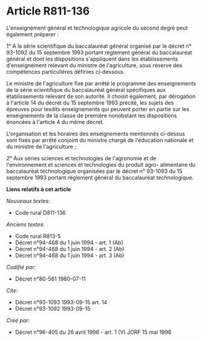 # Article R811-136

L'enseignement général et technologique agricole du second degré peut également préparer :

1° A la série scientifique du baccalauréat général organisé par le décret n° 93-1092 du 15 septembre 1993 portant règlement
général du baccalauréat général et dont les dispositions s'appliquent dans les établissements d'enseignement relevant du
ministre de l'agriculture, sous réserve des compétences particulières définies ci-dessous.

Le ministre de l'agriculture fixe par arrêté le programme des enseignements de la série scientifique du baccalauréat général
spécifiques aux établissements relevant de son autorité. Il choisit également, par dérogation à l'article 14 du décret du 15
septembre 1993 précité, les sujets des épreuves pour lesdits enseignements qui peuvent porter en partie sur les enseignements
de la classe de première nonobstant les dispositions énoncées à l'article 4 du même décret.

L'organisation et les horaires des enseignements mentionnés ci-dessus sont fixés par arrêté conjoint du ministre chargé de
l'éducation nationale et du ministre de l'agriculture ;

2° Aux séries sciences et technologies de l'agronomie et de l'environnement et sciences et technologies du produit agro-
alimentaire du baccalauréat technologique organisées par le décret n° 93-1093 du 15 septembre 1993 portant règlement général
du baccalauréat technologique.

**Liens relatifs à cet article**

_Nouveaux textes_:

  - Code rural D811-136

_Anciens textes_:

  - Code rural R813-5
  - Décret n°94-468 du 1 juin 1994 - art. 1 (Ab)
  - Décret n°94-468 du 1 juin 1994 - art. 2 (Ab)
  - Décret n°94-468 du 1 juin 1994 - art. 3 (Ab)

_Codifié par_:

  - Décret n°80-561 1980-07-11

_Cite_:

  - Décret n°93-1093 1993-09-15 art. 14
  - Décret n°93-1092 1993-09-15

_Créé par_:

  - Décret n°96-405 du 26 avril 1996 - art. 1 (V) JORF 15 mai 1996

